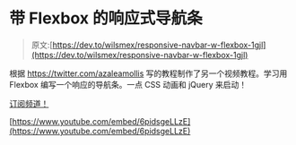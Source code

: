 # 带 Flexbox 的响应式导航条

> 原文:[https://dev.to/wilsmex/responsive-navbar-w-flexbox-1gjl](https://dev.to/wilsmex/responsive-navbar-w-flexbox-1gjl)

根据 https://twitter.com/azaleamollis 写的教程制作了另一个视频教程。学习用 Flexbox 编写一个响应的导航条。一点 CSS 动画和 jQuery 来启动！

[订阅频道！](http://www.youtube.com/c/FollowAndrew?sub_confirmation=1)

[https://www.youtube.com/embed/6pidsgeLLzE](https://www.youtube.com/embed/6pidsgeLLzE)